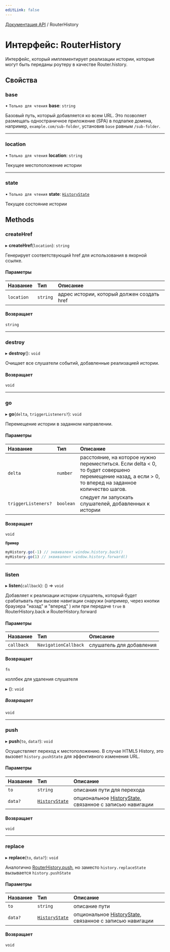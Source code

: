 ```yaml
---
editLink: false
---
```


[Документация API](../index.md) / RouterHistory

# Интерфейс: RouterHistory

Интерфейс, который имплементирует реализации истории, которые могут быть переданы роутеру в качестве Router.history.

## Свойства

### base

• `Только для чтения` **base**: `string`

Базовый путь, который добавляется ко всем URL. Это позволяет размещать одностраничное приложение (SPA) в подпапке домена, например, `example.com/sub-folder`, установив `base` равным `/sub-folder`.

___

### location

• `Только для чтения` **location**: `string`

Текущее местоположение истории

___

### state

• `Только для чтения` **state**: [`HistoryState`](HistoryState.md)

Текущее состояние истории

## Methods

### createHref

▸ **createHref**(`location`): `string`

Генерирует соответствующий href для использования в якорной ссылке.

#### Параметры

| Название   | Тип      | Описание                                   |
| :--------- | :------- | :----------------------------------------- |
| `location` | `string` | адрес истории, который должен создать href |

#### Возвращает

`string`

___

### destroy

▸ **destroy**(): `void`

Очищает все слушатели событий, добавленные реализацией истории.

#### Возвращает

`void`

___

### go

▸ **go**(`delta`, `triggerListeners?`): `void`

Перемещение истории в заданном направлении.

#### Параметры

| Название            | Тип       | Описание                                                                                                                                                |
| :------------------ | :-------- | :------------------------------------------------------------------------------------------------------------------------------------------------------ |
| `delta`             | `number`  | расстояние, на которое нужно переместиться. Если delta \< 0, то будет совершено перемещение назад, а если \> 0, то вперед на заданное количество шагов. |
| `triggerListeners?` | `boolean` | следует ли запускать слушателей, добавленных к истории                                                                                                  |

#### Возвращает

`void`

**`Пример`**

```js
myHistory.go(-1) // эквивалент window.history.back()
myHistory.go(1) // эквивалент window.history.forward()
```

___

### listen

▸ **listen**(`callback`): () => `void`

Добавляет к реализации истории слушатель, который будет срабатывать при вызове навигации снаружи (например, через кнопки браузера "назад" и "вперед" ) или при передаче `true` в RouterHistory.back и RouterHistory.forward

#### Параметры

| Название   | Тип                  | Описание                 |
| :--------- | :------------------- | :----------------------- |
| `callback` | `NavigationCallback` | слушатель для добавления |

#### Возвращает

`fn`

коллбек для удаления слушателя

▸ (): `void`

##### Возвращает

`void`

___

### push

▸ **push**(`to`, `data?`): `void`

Осуществляет переход к местоположению. В случае HTML5 History, это вызовет `history.pushState` для эффективного изменения URL.

#### Параметры

| Название | Тип                               | Описание                                                                    |
| :------- | :-------------------------------- | :-------------------------------------------------------------------------- |
| `to`     | `string`                          | описания пути для перехода                                                  |
| `data?`  | [`HistoryState`](HistoryState.md) | опциональное [HistoryState](HistoryState.md), связанное с записью навигации |

#### Возвращает

`void`

___

### replace

▸ **replace**(`to`, `data?`): `void`

Аналогично [RouterHistory.push](RouterHistory.md#push), но заместо `history.replaceState` вызывается `history.pushState`

#### Параметры

| Название | Тип                               | Описание                                                                    |
| :------- | :-------------------------------- | :-------------------------------------------------------------------------- |
| `to`     | `string`                          | описание пути                                                               |
| `data?`  | [`HistoryState`](HistoryState.md) | опциональное [HistoryState](HistoryState.md), связанное с записью навигации |

#### Возвращает

`void`
